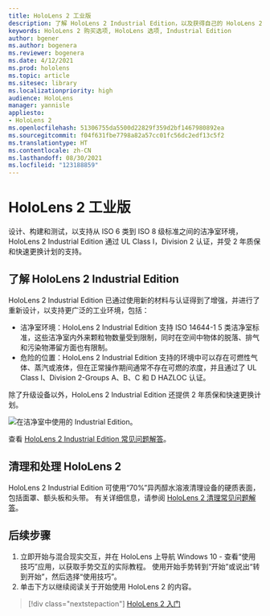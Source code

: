 ```yaml
---
title: HoloLens 2 工业版
description: 了解 HoloLens 2 Industrial Edition，以及获得自己的 HoloLens 2 Industrial Edition 后的后续操作。
keywords: HoloLens 2 购买选项, HoloLens 选项, Industrial Edition
author: bgener
ms.author: bogenera
ms.reviewer: bogenera
ms.date: 4/12/2021
ms.prod: hololens
ms.topic: article
ms.sitesec: library
ms.localizationpriority: high
audience: HoloLens
manager: yannisle
appliesto:
- HoloLens 2
ms.openlocfilehash: 51306755da5500d22829f359d2bf1467980892ea
ms.sourcegitcommit: f04f631fbe7798a82a57cc01fc56dc2edf13c5f2
ms.translationtype: HT
ms.contentlocale: zh-CN
ms.lasthandoff: 08/30/2021
ms.locfileid: "123188859"
---
```

# <a name="hololens-2-industrial-edition"></a>HoloLens 2 工业版

设计、构建和测试，以支持从 ISO 6 类到 ISO 8 级标准之间的洁净室环境，HoloLens 2 Industrial Edition 通过 UL Class I，Division 2 认证，并受 2 年质保和快速更换计划的支持。

## <a name="learn-about-hololens-2-industrial-edition"></a>了解 HoloLens 2 Industrial Edition

HoloLens 2 Industrial Edition 已通过使用新的材料与认证得到了增强，并进行了重新设计，以支持更广泛的工业环境，包括：

- 洁净室环境：HoloLens 2 Industrial Edition 支持 ISO 14644-1 5 类洁净室标准，这些洁净室内外来颗粒物数量受到限制，同时在空间中物体的脱落、排气和污染物滞留方面也有限制。
- 危险的位置：HoloLens 2 Industrial Edition 支持的环境中可以存在可燃性气体、蒸汽或液体，但在正常操作期间通常不存在可燃的浓度，并且通过了 UL Class I、Division 2-Groups A、B、C 和 D HAZLOC 认证。

除了升级设备以外，HoloLens 2 Industrial Edition 还提供 2 年质保和快速更换计划。

![在洁净室中使用的 Industrial Edition。](./images/ie-small-pic.png)

查看 [HoloLens 2 Industrial Edition 常见问题解答](hololens2-industrial-edition-faq.md)。

## <a name="cleaning-and-handling-hololens-2"></a>清理和处理 HoloLens 2

HoloLens 2 Industrial Edition 可使用“70%”异丙醇水溶液清理设备的硬质表面，包括面罩、额头板和头带。 有关详细信息，请参阅 [HoloLens 2 清理常见问题解答](/hololens/hololens2-maintenance)。

## <a name="next-steps"></a>后续步骤

1. 立即开始与混合现实交互，并在 HoloLens 上导航 Windows 10 - 查看“使用技巧”应用，以获取手势交互的实际教程。 使用开始手势转到“开始”或说出“转到开始”，然后选择“使用技巧”。
1. 单击下方以继续阅读关于开始使用 HoloLens 2 的内容。

> [!div class="nextstepaction"]
> [HoloLens 2 入门](hololens2-basic-usage.md)